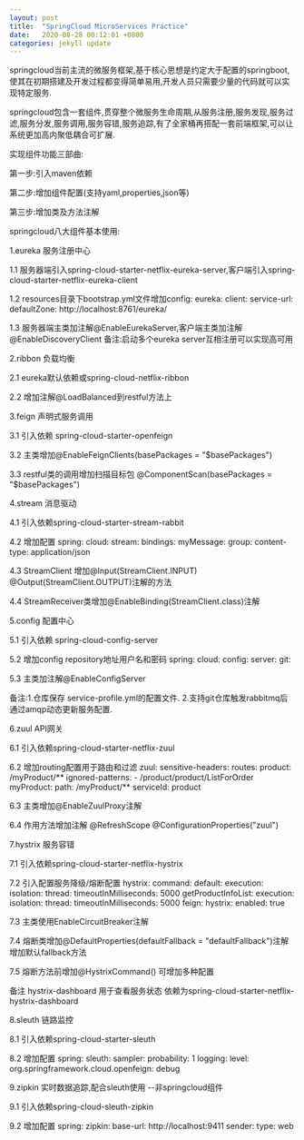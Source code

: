 ```yaml
---
layout: post
title:  "SpringCloud MicroServices Practice"
date:   2020-08-28 00:12:01 +0800
categories: jekyll update
---
```


springcloud当前主流的微服务框架,基于核心思想是约定大于配置的springboot,使其在初期搭建及开发过程都变得简单易用,开发人员只需要少量的代码就可以实现特定服务.

springcloud包含一套组件,贯穿整个微服务生命周期,从服务注册,服务发现,服务过滤,服务分发,服务调用,服务容错,服务追踪,有了全家桶再搭配一套前端框架,可以让系统更加高内聚低耦合可扩展.


实现组件功能三部曲:

第一步:引入maven依赖

第二步:增加组件配置(支持yaml,properties,json等)

第三步:增加类及方法注解


springcloud八大组件基本使用:

1.eureka 服务注册中心

1.1 服务器端引入spring-cloud-starter-netflix-eureka-server,客户端引入spring-cloud-starter-netflix-eureka-client

1.2 resources目录下bootstrap.yml文件增加config:
eureka:
  client:
    service-url:
      defaultZone: http://localhost:8761/eureka/

1.3 服务器端主类加注解@EnableEurekaServer,客户端主类加注解@EnableDiscoveryClient
备注:启动多个eureka server互相注册可以实现高可用

2.ribbon 负载均衡

2.1 eureka默认依赖或spring-cloud-netflix-ribbon

2.2 增加注解@LoadBalanced到restful方法上

3.feign 声明式服务调用

3.1 引入依赖 spring-cloud-starter-openfeign

3.2 主类增加@EnableFeignClients(basePackages = "$basePackages")

3.3 restful类的调用增加扫描目标包 @ComponentScan(basePackages = "$basePackages")

4.stream 消息驱动

4.1 引入依赖spring-cloud-starter-stream-rabbit

4.2 增加配置
spring:
  cloud:
    stream:
      bindings:
        myMessage:
          group: 
          content-type: application/json

4.3 StreamClient 增加@Input(StreamClient.INPUT)  @Output(StreamClient.OUTPUT)注解的方法

4.4 StreamReceiver类增加@EnableBinding(StreamClient.class)注解

5.config 配置中心

5.1 引入依赖 spring-cloud-config-server

5.2 增加config repository地址用户名和密码
spring:
  cloud:
    config:
      server:
        git:

5.3 主类加注解@EnableConfigServer

备注:1.仓库保存 service-profile.yml的配置文件.  2.支持git仓库触发rabbitmq后通过amqp动态更新服务配置. 

6.zuul API网关

6.1 引入依赖spring-cloud-starter-netflix-zuul

6.2 增加routing配置用于路由和过滤
zuul:
  sensitive-headers:
  routes:
    product: /myProduct/**
  ignored-patterns:
    - /product/product/ListForOrder
    myProduct:
      path: /myProduct/**
      serviceId: product

6.3 主类增加@EnableZuulProxy注解

6.4 作用方法增加注解    @RefreshScope  @ConfigurationProperties("zuul")

7.hystrix 服务容错

7.1 引入依赖spring-cloud-starter-netflix-hystrix

7.2 引入配置服务降级/熔断配置
hystrix:
  command:
    default:
      execution:
        isolation:
          thread:
            timeoutInMilliseconds: 5000
    getProductInfoList:
      execution:
        isolation:
          thread:
            timeoutInMilliseconds: 5000
feign:
  hystrix:
    enabled: true

7.3 主类使用EnableCircuitBreaker注解

7.4 熔断类增加@DefaultProperties(defaultFallback = "defaultFallback")注解增加默认fallback方法

7.5 熔断方法前增加@HystrixCommand() 可增加多种配置

备注 hystrix-dashboard 用于查看服务状态 依赖为spring-cloud-starter-netflix-hystrix-dashboard

8.sleuth 链路监控

8.1 引入依赖spring-cloud-starter-sleuth

8.2 增加配置
spring:
  sleuth:
    sampler:
      probability: 1
logging:
  level:
    org.springframework.cloud.openfeign: debug

9.zipkin 实时数据追踪,配合sleuth使用 --非springcloud组件

9.1 引入依赖spring-cloud-sleuth-zipkin

9.2 增加配置
spring:
  zipkin:
    base-url: http://localhost:9411
    sender:
      type: web
